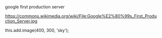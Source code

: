 google first production server

https://commons.wikimedia.org/wiki/File:Google%E2%80%99s_First_Production_Server.jpg

this.add.image(400, 300, 'sky');

